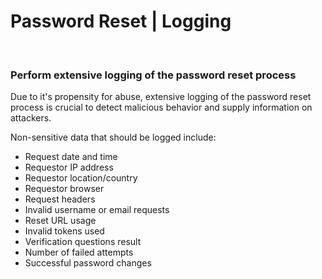# Password Reset | Logging
<br>

### Perform extensive logging of the password reset process

Due to it's propensity for abuse, extensive logging of the password reset process is crucial to detect malicious behavior and supply information on attackers.

Non-sensitive data that should be logged include:

- Request date and time
- Requestor IP address
- Requestor location/country
- Requestor browser
- Request headers
- Invalid username or email requests
- Reset URL usage
- Invalid tokens used
- Verification questions result
- Number of failed attempts
- Successful password changes
<br>